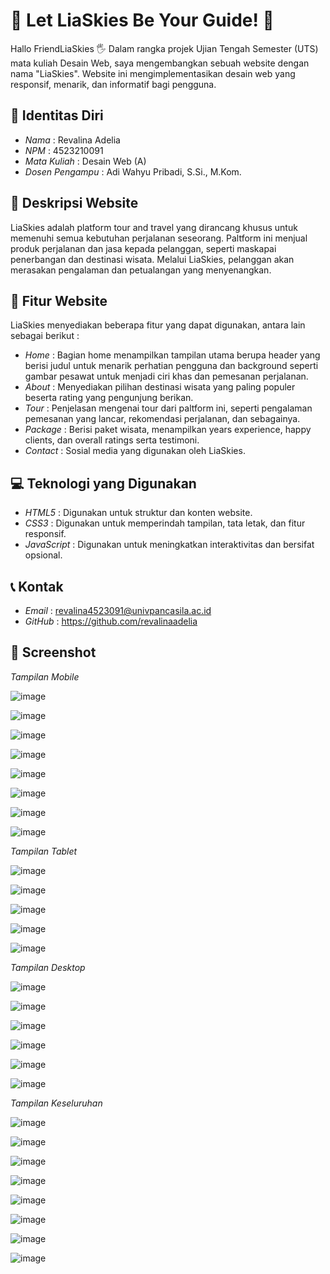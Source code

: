 # 🛫 Let LiaSkies Be Your Guide! 🛫

Hallo FriendLiaSkies 🖐
Dalam rangka projek Ujian Tengah Semester (UTS) mata kuliah Desain Web, saya mengembangkan sebuah website dengan nama "LiaSkies". Website ini mengimplementasikan desain web yang responsif, menarik, dan informatif bagi pengguna.

## 📃 Identitas Diri

- *Nama*           : Revalina Adelia
- *NPM*            : 4523210091
- *Mata Kuliah*    : Desain Web (A)
- *Dosen Pengampu* : Adi Wahyu Pribadi, S.Si., M.Kom.

## 📄 Deskripsi Website

LiaSkies adalah platform tour and travel yang dirancang khusus untuk memenuhi semua kebutuhan perjalanan seseorang. Paltform ini menjual produk perjalanan dan jasa kepada pelanggan, seperti maskapai penerbangan dan destinasi wisata. Melalui LiaSkies, pelanggan akan merasakan pengalaman dan petualangan yang menyenangkan.

## 📌 Fitur Website

LiaSkies menyediakan beberapa fitur yang dapat digunakan, antara lain sebagai berikut :

- *Home*    : Bagian home menampilkan tampilan utama berupa header yang berisi judul untuk menarik perhatian pengguna dan background seperti gambar pesawat untuk menjadi ciri khas dan pemesanan perjalanan.
- *About*   : Menyediakan pilihan destinasi wisata yang paling populer beserta rating yang pengunjung berikan.
- *Tour*    : Penjelasan mengenai tour dari paltform ini, seperti pengalaman pemesanan yang lancar, rekomendasi perjalanan, dan sebagainya.
- *Package* : Berisi paket wisata, menampilkan years experience, happy clients, dan overall ratings serta testimoni.
- *Contact* : Sosial media yang digunakan oleh LiaSkies.

## 💻 Teknologi yang Digunakan

- *HTML5*      : Digunakan untuk struktur dan konten website.
- *CSS3*       : Digunakan untuk memperindah tampilan, tata letak, dan fitur responsif.
- *JavaScript* : Digunakan untuk meningkatkan interaktivitas dan bersifat opsional.

## 📞 Kontak

- *Email* : revalina4523091@univpancasila.ac.id
- *GitHub* : https://github.com/revalinaadelia

## 📸 Screenshot

*Tampilan Mobile*

![image](https://github.com/user-attachments/assets/1d930ea7-3ecb-470d-929f-c3fc81e51ae0)

![image](https://github.com/user-attachments/assets/cb70ee23-dcb3-44b2-86e2-bb5fe382c5aa)

![image](https://github.com/user-attachments/assets/3f008906-7f60-4564-9da5-fd3db959b2b5)

![image](https://github.com/user-attachments/assets/cc383161-68f9-4a01-9ecf-a0b80fb317ae)

![image](https://github.com/user-attachments/assets/6410ede7-12a3-4a33-8945-649b8fa78bb0)

![image](https://github.com/user-attachments/assets/104d863b-dfb0-4e7a-9c0c-25b871343af8)

![image](https://github.com/user-attachments/assets/bf9b3549-959e-440c-9a0e-b9134b499635)

![image](https://github.com/user-attachments/assets/644d20ac-6388-4cc6-babb-bb0aa268c85e)

*Tampilan Tablet*

![image](https://github.com/user-attachments/assets/f602bf33-5fb3-446d-b150-2b2e37faa5b7)

![image](https://github.com/user-attachments/assets/8674f173-e11d-4f60-bd23-3d6607913e4f)

![image](https://github.com/user-attachments/assets/909bcb1d-09c8-443c-8acb-667646545238)

![image](https://github.com/user-attachments/assets/cdf3e306-c9ef-48f4-8bf2-32128ee84cb2)

![image](https://github.com/user-attachments/assets/502ca522-a5a2-4c98-9530-753097c29827)

*Tampilan Desktop*

![image](https://github.com/user-attachments/assets/8a4f392c-08a9-4005-8944-d77e0001529b)

![image](https://github.com/user-attachments/assets/96c24077-d6bc-4ab2-a6b0-59b1ee882c6f)

![image](https://github.com/user-attachments/assets/b0de49eb-fe3f-4726-b0cc-6631360dd4f3)

![image](https://github.com/user-attachments/assets/577d64bf-e72c-4752-ade1-67b5c9df64ed)

![image](https://github.com/user-attachments/assets/35c4ea95-6378-4d7e-b19c-7c6c597bb6dc)

![image](https://github.com/user-attachments/assets/8bf845be-47a4-42b5-b07f-4462daeb5df6)

*Tampilan Keseluruhan*

![image](https://github.com/user-attachments/assets/5aabdf4d-6b09-44bd-9777-83d1d7fa8aff)

![image](https://github.com/user-attachments/assets/3887f4e9-1614-4851-9940-739d1de8d835)

![image](https://github.com/user-attachments/assets/eb36d45e-d4f6-4725-8de1-43e52ecdca28)

![image](https://github.com/user-attachments/assets/336d6fd5-ba3c-4e8c-ae5d-45fc415f8df5)

![image](https://github.com/user-attachments/assets/e6545fae-ce96-4926-9eec-98780ecd4092)

![image](https://github.com/user-attachments/assets/cb7e77cd-3890-45be-9a1b-168dd1e45e87)

![image](https://github.com/user-attachments/assets/4b48a199-a5a1-4fa8-a794-5caebb63a6c6)

![image](https://github.com/user-attachments/assets/45b93781-e2fc-46fa-9912-7ac8302212b3)

























